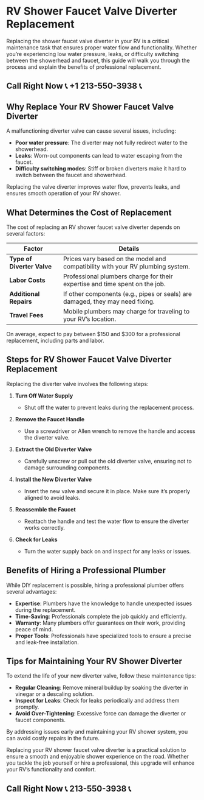 # RV Shower Faucet Valve Diverter Replacement  

Replacing the shower faucet valve diverter in your RV is a critical maintenance task that ensures proper water flow and functionality. Whether you’re experiencing low water pressure, leaks, or difficulty switching between the showerhead and faucet, this guide will walk you through the process and explain the benefits of professional replacement.  

## Call Right Now 📞 +1 213-550-3938 📞

## Why Replace Your RV Shower Faucet Valve Diverter  

A malfunctioning diverter valve can cause several issues, including:  
- **Poor water pressure**: The diverter may not fully redirect water to the showerhead.  
- **Leaks**: Worn-out components can lead to water escaping from the faucet.  
- **Difficulty switching modes**: Stiff or broken diverters make it hard to switch between the faucet and showerhead.  

Replacing the valve diverter improves water flow, prevents leaks, and ensures smooth operation of your RV shower.  

## What Determines the Cost of Replacement  

The cost of replacing an RV shower faucet valve diverter depends on several factors:  

| **Factor**               | **Details**                                                                 |
|--------------------------|-----------------------------------------------------------------------------|
| **Type of Diverter Valve** | Prices vary based on the model and compatibility with your RV plumbing system. |
| **Labor Costs**           | Professional plumbers charge for their expertise and time spent on the job.  |
| **Additional Repairs**    | If other components (e.g., pipes or seals) are damaged, they may need fixing. |
| **Travel Fees**           | Mobile plumbers may charge for traveling to your RV’s location.              |

On average, expect to pay between $150 and $300 for a professional replacement, including parts and labor.  

## Steps for RV Shower Faucet Valve Diverter Replacement  

Replacing the diverter valve involves the following steps:  

1. **Turn Off Water Supply**  
   - Shut off the water to prevent leaks during the replacement process.  

2. **Remove the Faucet Handle**  
   - Use a screwdriver or Allen wrench to remove the handle and access the diverter valve.  

3. **Extract the Old Diverter Valve**  
   - Carefully unscrew or pull out the old diverter valve, ensuring not to damage surrounding components.  

4. **Install the New Diverter Valve**  
   - Insert the new valve and secure it in place. Make sure it’s properly aligned to avoid leaks.  

5. **Reassemble the Faucet**  
   - Reattach the handle and test the water flow to ensure the diverter works correctly.  

6. **Check for Leaks**  
   - Turn the water supply back on and inspect for any leaks or issues.  

## Benefits of Hiring a Professional Plumber  

While DIY replacement is possible, hiring a professional plumber offers several advantages:  
- **Expertise**: Plumbers have the knowledge to handle unexpected issues during the replacement.  
- **Time-Saving**: Professionals complete the job quickly and efficiently.  
- **Warranty**: Many plumbers offer guarantees on their work, providing peace of mind.  
- **Proper Tools**: Professionals have specialized tools to ensure a precise and leak-free installation.  

## Tips for Maintaining Your RV Shower Diverter  

To extend the life of your new diverter valve, follow these maintenance tips:  
- **Regular Cleaning**: Remove mineral buildup by soaking the diverter in vinegar or a descaling solution.  
- **Inspect for Leaks**: Check for leaks periodically and address them promptly.  
- **Avoid Over-Tightening**: Excessive force can damage the diverter or faucet components.  

By addressing issues early and maintaining your RV shower system, you can avoid costly repairs in the future.  

Replacing your RV shower faucet valve diverter is a practical solution to ensure a smooth and enjoyable shower experience on the road. Whether you tackle the job yourself or hire a professional, this upgrade will enhance your RV’s functionality and comfort.
## Call Right Now 📞 213-550-3938 📞